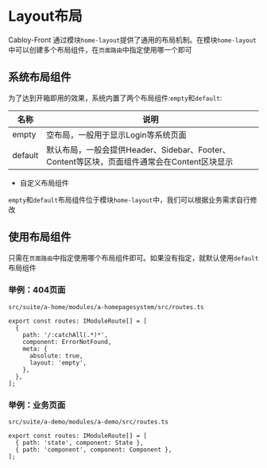 # Layout布局

Cabloy-Front 通过模块`home-layout`提供了通用的布局机制。在模块`home-layout`中可以创建多个布局组件，在`页面路由`中指定使用哪一个即可

## 系统布局组件

为了达到开箱即用的效果，系统内置了两个布局组件:`empty`和`default`:

| 名称    | 说明                                                                                        |
| ------- | ------------------------------------------------------------------------------------------- |
| empty   | 空布局，一般用于显示Login等系统页面                                                         |
| default | 默认布局，一般会提供Header、Sidebar、Footer、Content等区块，页面组件通常会在Content区块显示 |

- 自定义布局组件

`empty`和`default`布局组件位于模块`home-layout`中，我们可以根据业务需求自行修改

## 使用布局组件

只需在`页面路由`中指定使用哪个布局组件即可。如果没有指定，就默认使用`default`布局组件

### 举例：404页面

`src/suite/a-home/modules/a-homepagesystem/src/routes.ts`

```typescript{7}
export const routes: IModuleRoute[] = [
  {
    path: '/:catchAll(.*)*',
    component: ErrorNotFound,
    meta: {
      absolute: true,
      layout: 'empty',
    },
  },
];
```

### 举例：业务页面

`src/suite/a-demo/modules/a-demo/src/routes.ts`

```typescript{2-3}
export const routes: IModuleRoute[] = [
  { path: 'state', component: State },
  { path: 'component', component: Component },
];
```
